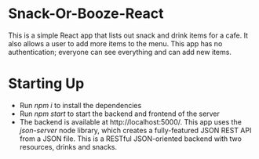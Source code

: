 # Snack-Or-Booze-React
This is a simple React app that lists out snack and drink items for a cafe. It also allows a user to add more items to the menu. This app has no authentication; everyone can see everything and can add new items. 

# Starting Up
- Run *npm i* to install the dependencies 
- Run *npm start* to start the backend and frontend of the server
- The backend is available at http://localhost:5000/. This app uses the *json-server* node library, which creates a fully-featured JSON REST API from a JSON file. This is a RESTful JSON-oriented backend with two resources, drinks and snacks. 




